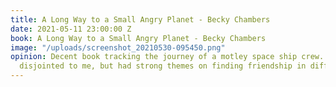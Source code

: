 ```yaml
---
title: A Long Way to a Small Angry Planet - Becky Chambers
date: 2021-05-11 23:00:00 Z
book: A Long Way to a Small Angry Planet - Becky Chambers
image: "/uploads/screenshot_20210530-095450.png"
opinion: Decent book tracking the journey of a motley space ship crew. Felt a little
  disjointed to me, but had strong themes on finding friendship in differences. 3/5
---
```


